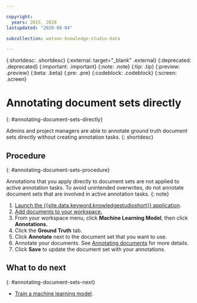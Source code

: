 ```yaml
---

copyright:
  years: 2015, 2020
lastupdated: "2020-08-04"

subcollection: watson-knowledge-studio-data

---
```


{:shortdesc: .shortdesc}
{:external: target="_blank" .external}
{:deprecated: .deprecated}
{:important: .important}
{:note: .note}
{:tip: .tip}
{:preview: .preview}
{:beta: .beta}
{:pre: .pre}
{:codeblock: .codeblock}
{:screen: .screen}

# Annotating document sets directly
{: #annotating-document-sets-directly}

Admins and project managers are able to annotate ground truth document sets directly without creating annotation tasks.
{: shortdesc}

## Procedure
{: #annotating-document-sets-procedure}

Annotations that you apply directly to document sets are not applied to active annotation tasks. To avoid unintended overwrites, do not annotate document sets that are involved in active annotation tasks.
{: note}

1. [Launch the {{site.data.keyword.knowledgestudioshort}} application](/docs/watson-knowledge-studio-data?topic=watson-knowledge-studio-data-wks_tutintro#launching-the-knowledge-studio-application).
2. [Add documents to your workspace.](/docs/watson-knowledge-studio-data?topic=watson-knowledge-studio-data-documents-for-annotation#wks_projadd)
3. From your workspace menu, click **Machine Learning Model**, then click **Annotations.**
4. Click the **Ground Truth** tab.
5. Click **Annotate** next to the document set that you want to use.
6. Annotate your documents. See [Annotating documents](/docs/watson-knowledge-studio-data?topic=watson-knowledge-studio-data-user-guide) for more details.
7. Click **Save** to update the document set with your annotations.

## What to do next
{: #annotating-document-sets-next}

- [Train a machine learning model](/docs/watson-knowledge-studio-data?topic=watson-knowledge-studio-data-train-ml).
